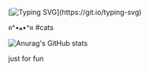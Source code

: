 [![Typing SVG](https://readme-typing-svg.demolab.com?font=Fira+Code&pause=1000&color=00FF00&width=435&lines=Hello!+Its+me+N0ir%2C+I'm+Pentester...)](https://git.io/typing-svg)



 ฅ^•ﻌ•^ฅ
#cats

![Anurag's GitHub stats](https://github-readme-stats.vercel.app/api?username=Machinh&show_icons=true&theme=tokyonight)



just for fun
